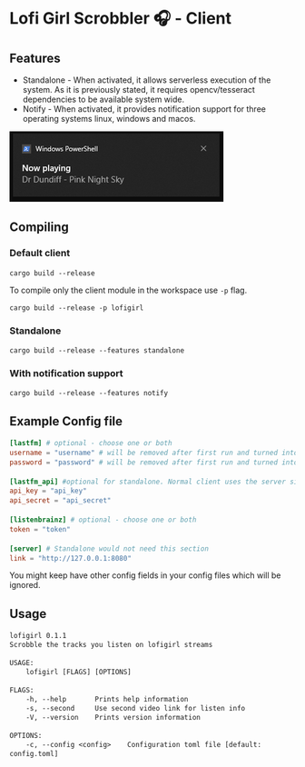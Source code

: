 # Lofi Girl Scrobbler 🎧 - Client 

## Features

- Standalone - When activated, it allows serverless execution of the system. As it is previously stated, it requires opencv/tesseract dependencies to be available system wide.
- Notify - When activated, it provides notification support for three operating systems linux, windows and macos.

![asda](../images/client_notifications.png)

## Compiling

### Default client

```
cargo build --release
```

To compile only the client module in the workspace use ```-p``` flag.

```
cargo build --release -p lofigirl
```

### Standalone

```
cargo build --release --features standalone
```

### With notification support

```
cargo build --release --features notify
```

## Example Config file

```toml
[lastfm] # optional - choose one or both
username = "username" # will be removed after first run and turned into session_key 
password = "password" # will be removed after first run and turned into session_key

[lastfm_api] #optional for standalone. Normal client uses the server side api key.
api_key = "api_key"
api_secret = "api_secret"

[listenbrainz] # optional - choose one or both
token = "token"

[server] # Standalone would not need this section
link = "http://127.0.0.1:8080"
```

You might keep have other config fields in your config files which will be ignored.

## Usage

```
lofigirl 0.1.1
Scrobble the tracks you listen on lofigirl streams

USAGE:
    lofigirl [FLAGS] [OPTIONS]

FLAGS:
    -h, --help       Prints help information
    -s, --second     Use second video link for listen info
    -V, --version    Prints version information

OPTIONS:
    -c, --config <config>    Configuration toml file [default: config.toml]
```
